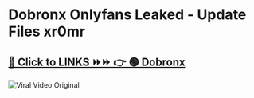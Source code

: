 
 # Dobronx Onlyfans Leaked - Update Files xr0mr

## <h2><a href="https://clipsfans.com/Dobronx&ref=git">🔗 Click to LINKS ⏩⏩ 👉 🟢 Dobronx </a></h2>

<a href="https://clipsfans.com/Dobronx&ref=git" rel="nofollow" data-target="animated-image.originalLink"><img src="https://i.ibb.co.com/xMMVF88/686577567.gif" alt="Viral Video Original" style="max-width: 100%; display: inline-block;" data-target="animated-image.originalImage"></a>

